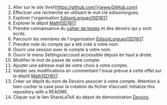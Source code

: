1. Aller sur le site \href{https://github.com/}{www.GitHub.com}
1. Effectuer une recherche en utilisant le mot clé edisonlorgues.
1. Explorer l'organisation [EdisonLorgues1SD1617](https://github.com/EdisonLorgues1SD1617).
1. Explorer le dépot [Math1SD1617](https://github.com/EdisonLorgues1SD1617/Math1SD1617).
1. Prendre connaissance du [cahier de textes](https://github.com/EdisonLorgues1SD1617/math1sd1617/blob/master/Donn%C3%A9es/Cahier%20de%20textes/readme.md) et des devoirs qui y sont écrits.
1. Parcourir les membres de l'organisation [EdisonLorgues1SD1617](https://github.com/EdisonLorgues1SD1617).
1. Prendre note du compte qui a été créé à votre nom.
1. Ouvrir une session avec le compte à votre nom.
1. Ouvrir le menu Settings/account accessible depuis en haut à droite.
1. Modifier le mot de passe de votre compte.
1. Ajouter une adresse mail de votre choix à votre compte.
1. Valider ses modifications en commentant l'issue prévue à cette effet sur le dépôt [Math1SD1617](https://github.com/EdisonLorgues1SD1617/Math1SD1617)..
1. Créer un dépôt du nom de Devoirs associer à votre compte.
Attention à bien cocher la case pour la création du fichier d’accueil:
Initialize this repository with a README.
1. Cliquer sur le lien ShareLaTeX du dépot de démonstration [Devoirs](https://github.com/eleve1sd1617/Devoirs/tree/master/33-34-35page38).
